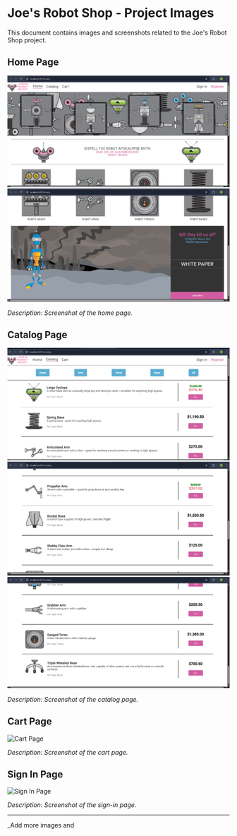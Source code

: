 # Joe's Robot Shop - Project Images

This document contains images and screenshots related to the Joe's Robot Shop project.

## Home Page

![Home Page](./images/home1.png)
![Home Page](./images/home2.png)

_Description: Screenshot of the home page._

## Catalog Page

![Catalog Page](./images/catalog1.png)
![Catalog Page](./images/catalog2.png)
![Catalog Page](./images/catalog3.png)

_Description: Screenshot of the catalog page._

## Cart Page

![Cart Page](images/cart-page.png)

_Description: Screenshot of the cart page._

## Sign In Page

![Sign In Page](images/sign-in-page.png)

_Description: Screenshot of the sign-in page._

---

\_Add more images and
